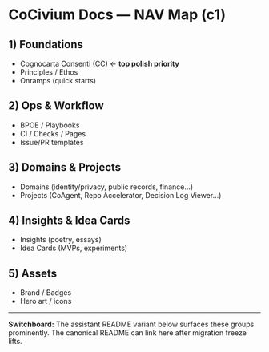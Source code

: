 # CoCivium Docs — NAV Map (c1)

## 1) Foundations
- Cognocarta Consenti (CC)  ← **top polish priority**
- Principles / Ethos
- Onramps (quick starts)

## 2) Ops & Workflow
- BPOE / Playbooks
- CI / Checks / Pages
- Issue/PR templates

## 3) Domains & Projects
- Domains (identity/privacy, public records, finance…)
- Projects (CoAgent, Repo Accelerator, Decision Log Viewer…)

## 4) Insights & Idea Cards
- Insights (poetry, essays)
- Idea Cards (MVPs, experiments)

## 5) Assets
- Brand / Badges
- Hero art / icons

---
**Switchboard:** The assistant README variant below surfaces these groups prominently.  The canonical README can link here after migration freeze lifts.
